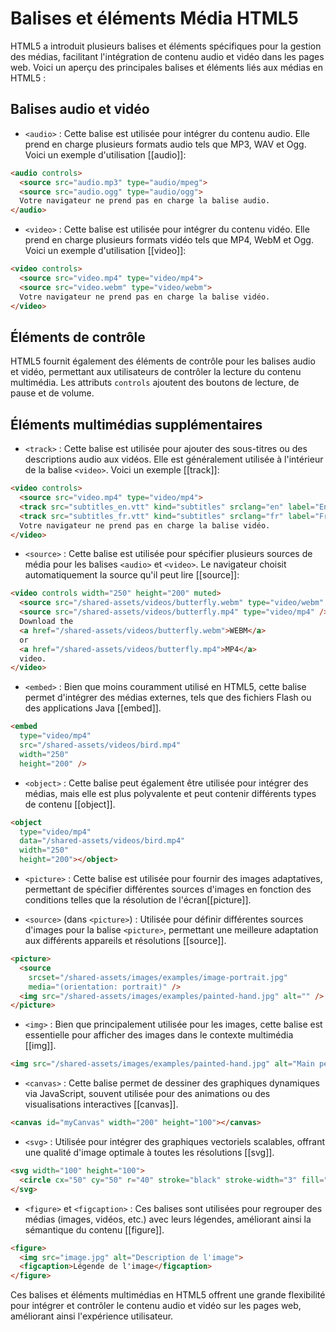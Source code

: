 # Balises et éléments Média HTML5

HTML5 a introduit plusieurs balises et éléments spécifiques pour la gestion des médias, facilitant l'intégration de contenu audio et vidéo dans les pages web. Voici un aperçu des principales balises et éléments liés aux médias en HTML5 :

## Balises audio et vidéo

- `<audio>` : Cette balise est utilisée pour intégrer du contenu audio. Elle prend en charge plusieurs formats audio tels que MP3, WAV et Ogg. Voici un exemple d'utilisation [[audio]]:

```html
<audio controls>
  <source src="audio.mp3" type="audio/mpeg">
  <source src="audio.ogg" type="audio/ogg">
  Votre navigateur ne prend pas en charge la balise audio.
</audio>
```

- `<video>` : Cette balise est utilisée pour intégrer du contenu vidéo. Elle prend en charge plusieurs formats vidéo tels que MP4, WebM et Ogg. Voici un exemple d'utilisation [[video]]:

```html
<video controls>
  <source src="video.mp4" type="video/mp4">
  <source src="video.webm" type="video/webm">
  Votre navigateur ne prend pas en charge la balise vidéo.
</video>
```

## Éléments de contrôle

HTML5 fournit également des éléments de contrôle pour les balises audio et vidéo, permettant aux utilisateurs de contrôler la lecture du contenu multimédia. Les attributs `controls` ajoutent des boutons de lecture, de pause et de volume.

## Éléments multimédias supplémentaires

- `<track>` : Cette balise est utilisée pour ajouter des sous-titres ou des descriptions audio aux vidéos. Elle est généralement utilisée à l'intérieur de la balise `<video>`. Voici un exemple [[track]]:

```html
<video controls>
  <source src="video.mp4" type="video/mp4">
  <track src="subtitles_en.vtt" kind="subtitles" srclang="en" label="English">
  <track src="subtitles_fr.vtt" kind="subtitles" srclang="fr" label="Français">
  Votre navigateur ne prend pas en charge la balise vidéo.
</video>
```

- `<source>` : Cette balise est utilisée pour spécifier plusieurs sources de média pour les balises `<audio>` et `<video>`. Le navigateur choisit automatiquement la source qu'il peut lire [[source]]:

```html
<video controls width="250" height="200" muted>
  <source src="/shared-assets/videos/butterfly.webm" type="video/webm" />
  <source src="/shared-assets/videos/butterfly.mp4" type="video/mp4" />
  Download the
  <a href="/shared-assets/videos/butterfly.webm">WEBM</a>
  or
  <a href="/shared-assets/videos/butterfly.mp4">MP4</a>
  video.
</video>
```

- `<embed>` : Bien que moins couramment utilisé en HTML5, cette balise permet d'intégrer des médias externes, tels que des fichiers Flash ou des applications Java [[embed]].

```html
<embed
  type="video/mp4"
  src="/shared-assets/videos/bird.mp4"
  width="250"
  height="200" />
```

- `<object>` : Cette balise peut également être utilisée pour intégrer des médias, mais elle est plus polyvalente et peut contenir différents types de contenu [[object]].

```html
<object
  type="video/mp4"
  data="/shared-assets/videos/bird.mp4"
  width="250"
  height="200"></object>
```

- `<picture>` : Cette balise est utilisée pour fournir des images adaptatives, permettant de spécifier différentes sources d'images en fonction des conditions telles que la résolution de l'écran[[picture]].

- `<source>` (dans `<picture>`) : Utilisée pour définir différentes sources d'images pour la balise `<picture>`, permettant une meilleure adaptation aux différents appareils et résolutions [[source]].

```html
<picture>
  <source
    srcset="/shared-assets/images/examples/image-portrait.jpg"
    media="(orientation: portrait)" />
  <img src="/shared-assets/images/examples/painted-hand.jpg" alt="" />
</picture>
```

- `<img>` : Bien que principalement utilisée pour les images, cette balise est essentielle pour afficher des images dans le contexte multimédia [[img]].

```html
<img src="/shared-assets/images/examples/painted-hand.jpg" alt="Main peinte avec des couleurs vives" />
```

- `<canvas>` : Cette balise permet de dessiner des graphiques dynamiques via JavaScript, souvent utilisée pour des animations ou des visualisations interactives [[canvas]].

```html
<canvas id="myCanvas" width="200" height="100"></canvas>
```

- `<svg>` : Utilisée pour intégrer des graphiques vectoriels scalables, offrant une qualité d'image optimale à toutes les résolutions [[svg]].

```html
<svg width="100" height="100">
  <circle cx="50" cy="50" r="40" stroke="black" stroke-width="3" fill="red" />
</svg>
```

- `<figure>` et `<figcaption>` : Ces balises sont utilisées pour regrouper des médias (images, vidéos, etc.) avec leurs légendes, améliorant ainsi la sémantique du contenu [[figure]].

```html
<figure>
  <img src="image.jpg" alt="Description de l'image">
  <figcaption>Légende de l'image</figcaption>
</figure>
```

Ces balises et éléments multimédias en HTML5 offrent une grande flexibilité pour intégrer et contrôler le contenu audio et vidéo sur les pages web, améliorant ainsi l'expérience utilisateur.
